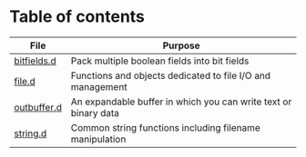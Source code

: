 # Table of contents

| File                                                                               | Purpose                                                         |
|------------------------------------------------------------------------------------|-----------------------------------------------------------------|
| [bitfields.d](https://github.com/dlang/dmd/blob/master/compiler/src/dmd/common/bitfields.d) | Pack multiple boolean fields into bit fields                    |
| [file.d](https://github.com/dlang/dmd/blob/master/compiler/src/dmd/common/file.d)           | Functions and objects dedicated to file I/O and management      |
| [outbuffer.d](https://github.com/dlang/dmd/blob/master/compiler/src/dmd/common/outbuffer.d) | An expandable buffer in which you can write text or binary data |
| [string.d](https://github.com/dlang/dmd/blob/master/compiler/src/dmd/common/smallbuffer.d)  | Common string functions including filename manipulation         |
